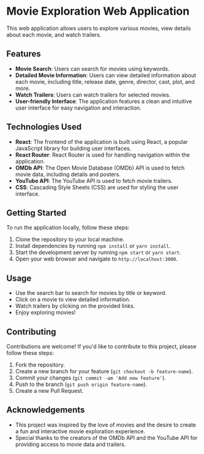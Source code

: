 # Movie Exploration Web Application

This web application allows users to explore various movies, view details about each movie, and watch trailers.

## Features

- **Movie Search**: Users can search for movies using keywords.
- **Detailed Movie Information**: Users can view detailed information about each movie, including title, release date, genre, director, cast, plot, and more.
- **Watch Trailers**: Users can watch trailers for selected movies.
- **User-friendly Interface**: The application features a clean and intuitive user interface for easy navigation and interaction.

## Technologies Used

- **React**: The frontend of the application is built using React, a popular JavaScript library for building user interfaces.
- **React Router**: React Router is used for handling navigation within the application.
- **OMDb API**: The Open Movie Database (OMDb) API is used to fetch movie data, including details and posters.
- **YouTube API**: The YouTube API is used to fetch movie trailers.
- **CSS**: Cascading Style Sheets (CSS) are used for styling the user interface.

## Getting Started

To run the application locally, follow these steps:

1. Clone the repository to your local machine.
2. Install dependencies by running `npm install` or `yarn install`.
3. Start the development server by running `npm start` or `yarn start`.
4. Open your web browser and navigate to `http://localhost:3000`.

## Usage

- Use the search bar to search for movies by title or keyword.
- Click on a movie to view detailed information.
- Watch trailers by clicking on the provided links.
- Enjoy exploring movies!

## Contributing

Contributions are welcome! If you'd like to contribute to this project, please follow these steps:

1. Fork the repository.
2. Create a new branch for your feature (`git checkout -b feature-name`).
3. Commit your changes (`git commit -am 'Add new feature'`).
4. Push to the branch (`git push origin feature-name`).
5. Create a new Pull Request.


## Acknowledgements

- This project was inspired by the love of movies and the desire to create a fun and interactive movie exploration experience.
- Special thanks to the creators of the OMDb API and the YouTube API for providing access to movie data and trailers.
